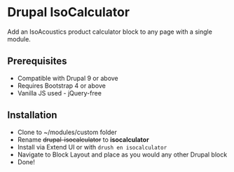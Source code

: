 # Drupal IsoCalculator

Add an IsoAcoustics product calculator block to any page with a single module.

## Prerequisites
- Compatible with Drupal 9 or above
- Requires Bootstrap 4 or above
- Vanilla JS used - jQuery-free

## Installation

- Clone to ~/modules/custom folder
- Rename ~~drupal-isocalculator~~ to **isocalculator**
- Install via Extend UI or with `drush en isocalculator`
- Navigate to Block Layout and place as you would any other Drupal block
- Done!

